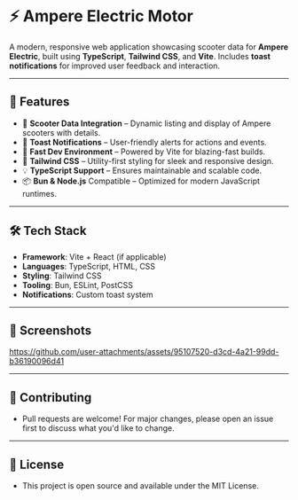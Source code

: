 # ⚡ Ampere Electric Motor

A modern, responsive web application showcasing scooter data for **Ampere Electric**, built using **TypeScript**, **Tailwind CSS**, and **Vite**. Includes **toast notifications** for improved user feedback and interaction.

---

## 🚀 Features

- 🔧 **Scooter Data Integration** – Dynamic listing and display of Ampere scooters with details.
- 🔔 **Toast Notifications** – User-friendly alerts for actions and events.
- 💨 **Fast Dev Environment** – Powered by Vite for blazing-fast builds.
- 🎨 **Tailwind CSS** – Utility-first styling for sleek and responsive design.
- 💡 **TypeScript Support** – Ensures maintainable and scalable code.
- 📦 **Bun & Node.js** Compatible – Optimized for modern JavaScript runtimes.

---

## 🛠️ Tech Stack

- **Framework**: Vite + React (if applicable)
- **Languages**: TypeScript, HTML, CSS
- **Styling**: Tailwind CSS
- **Tooling**: Bun, ESLint, PostCSS
- **Notifications**: Custom toast system

---

## 📸 Screenshots



https://github.com/user-attachments/assets/95107520-d3cd-4a21-99dd-b36190096d41



---

## 🙌 Contributing

- Pull requests are welcome! For major changes, please open an issue first to discuss what you'd like to change.

---

## 📄 License

- This project is open source and available under the MIT License.



